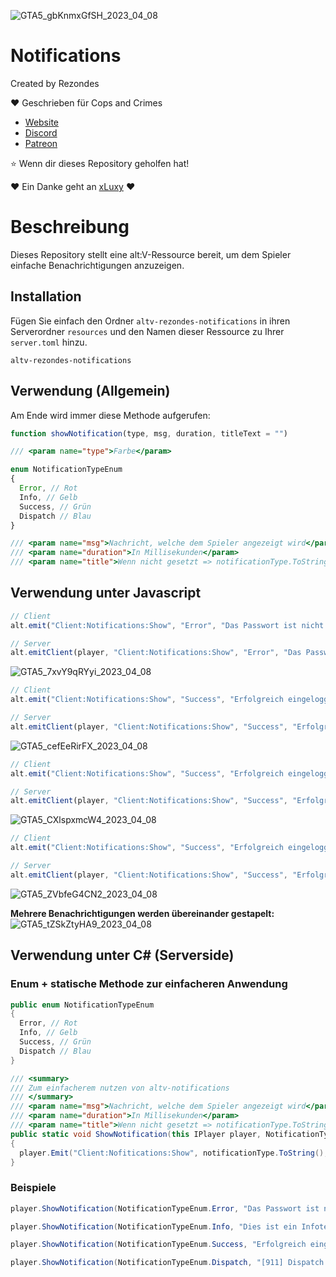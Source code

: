 ![GTA5_gbKnmxGfSH_2023_04_08](https://user-images.githubusercontent.com/53814896/230731764-20ba2e7d-3b6e-4951-aaca-16d93dfe5f8e.jpg)

# Notifications

Created by Rezondes

❤️ Geschrieben für Cops and Crimes <br>
- [Website](https://copsandcrimes.de) <br>
- [Discord](http://discord.copsandcrimes.de/) <br>
- [Patreon](https://www.patreon.com/copsandcrimes) <br>

⭐ Wenn dir dieses Repository geholfen hat!

❤️ Ein Danke geht an [xLuxy](https://github.com/xLuxy) ❤️ <br>

# Beschreibung
Dieses Repository stellt eine alt:V-Ressource bereit, um dem Spieler einfache Benachrichtigungen anzuzeigen. <br>

## Installation
Fügen Sie einfach den Ordner `altv-rezondes-notifications` in ihren Serverordner `resources` und den Namen dieser Ressource zu Ihrer `server.toml` hinzu.

```
altv-rezondes-notifications
```

## Verwendung (Allgemein)
Am Ende wird immer diese Methode aufgerufen:
```javascript
function showNotification(type, msg, duration, titleText = "")
```

```C#
/// <param name="type">Farbe</param>
```
```javascript
enum NotificationTypeEnum 
{
  Error, // Rot
  Info, // Gelb
  Success, // Grün 
  Dispatch // Blau 
} 
```
```C#
/// <param name="msg">Nachricht, welche dem Spieler angezeigt wird</param>
/// <param name="duration">In Millisekunden</param>
/// <param name="title">Wenn nicht gesetzt => notificationType.ToString()</param>
```

## Verwendung unter Javascript
```javascript
// Client
alt.emit("Client:Notifications:Show", "Error", "Das Passwort ist nicht korrekt!", 5000);

// Server
alt.emitClient(player, "Client:Notifications:Show", "Error", "Das Passwort ist nicht korrekt!", 5000);
```
![GTA5_7xvY9qRYyi_2023_04_08](https://user-images.githubusercontent.com/53814896/230731682-c2bd230d-05ea-47fb-b715-21db4206ae4c.png)

```javascript
// Client
alt.emit("Client:Notifications:Show", "Success", "Erfolgreich eingeloggt!", 2500, "Login")

// Server
alt.emitClient(player, "Client:Notifications:Show", "Success", "Erfolgreich eingeloggt!", 2500, "Login");
```
![GTA5_cefEeRirFX_2023_04_08](https://user-images.githubusercontent.com/53814896/230731705-87b48d82-f948-4f2d-9d98-ee8b09bfd0ab.png)

```javascript
// Client
alt.emit("Client:Notifications:Show", "Success", "Erfolgreich eingeloggt!", 2500, "Login")

// Server
alt.emitClient(player, "Client:Notifications:Show", "Success", "Erfolgreich eingeloggt!", 2500, "Login");
```
![GTA5_CXlspxmcW4_2023_04_08](https://user-images.githubusercontent.com/53814896/230731710-fcf8405a-63b0-4d60-893d-139a204276ba.png)

```javascript
// Client
alt.emit("Client:Notifications:Show", "Success", "Erfolgreich eingeloggt!", 2500, "Login")

// Server
alt.emitClient(player, "Client:Notifications:Show", "Success", "Erfolgreich eingeloggt!", 2500, "Login");
```
![GTA5_ZVbfeG4CN2_2023_04_08](https://user-images.githubusercontent.com/53814896/230731723-d1bd6ded-3686-47bd-b887-3d8cf1993d80.png)

**Mehrere Benachrichtigungen werden übereinander gestapelt:**<br>
![GTA5_tZSkZtyHA9_2023_04_08](https://user-images.githubusercontent.com/53814896/230731741-d5396bca-face-49be-b814-bc074a3aa8cc.png)

## Verwendung unter C# (Serverside)

### Enum + statische Methode zur einfacheren Anwendung
```C#
public enum NotificationTypeEnum
{
  Error, // Rot
  Info, // Gelb
  Success, // Grün
  Dispatch // Blau
}

/// <summary>
/// Zum einfacherem nutzen von altv-notifications
/// </summary>
/// <param name="msg">Nachricht, welche dem Spieler angezeigt wird</param>
/// <param name="duration">In Millisekunden</param>
/// <param name="title">Wenn nicht gesetzt => notificationType.ToString()</param>
public static void ShowNotification(this IPlayer player, NotificationTypeEnum notificationType, string msg, int duration, string title = "")
{
  player.Emit("Client:Nofitications:Show", notificationType.ToString(), msg, duration, title);
}
```

### Beispiele
```C#
player.ShowNotification(NotificationTypeEnum.Error, "Das Passwort ist nicht korrekt!", 5000);
```
```C#
player.ShowNotification(NotificationTypeEnum.Info, "Dies ist ein Infotext!", 5000, "TestTitel");
```
```C#
player.ShowNotification(NotificationTypeEnum.Success, "Erfolgreich eingeloggt!", 2500, "Login");
```
```C#
player.ShowNotification(NotificationTypeEnum.Dispatch, "[911] Dispatch - Dispatchtext über einen flüchtigen Verbrecher!", 7500);
```
